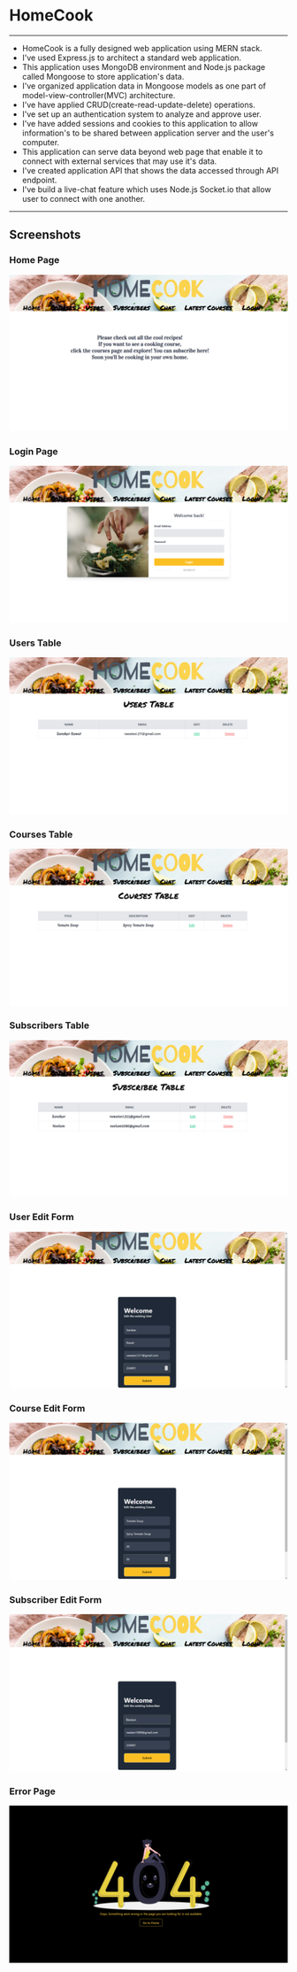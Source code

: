 # HomeCook

---

- HomeCook is a fully designed web application using MERN stack.
- I've used Express.js to architect a standard web application.
- This application uses MongoDB environment and Node.js package called Mongoose to store application's data.
- I've organized application data in Mongoose models as one part of model-view-controller(MVC) architecture.
- I've have applied CRUD(create-read-update-delete) operations.
- I've set up an authentication system to analyze and approve user.
- I've have added sessions and cookies to this application to allow information's to be shared between application server and the user's computer.
- This application can serve data beyond web page that enable it to connect with external services that may use it's data.
- I've created application API that shows the data accessed through API endpoint.
- I've build a live-chat feature which uses Node.js Socket.io that allow user to connect with one another.

---

## Screenshots

### Home Page
![Screenshot](/screenshots/homepage.png)

### Login Page
![Screenshot](/screenshots/login.png)

### Users Table
![Screenshot](/screenshots/usersTable.png)

### Courses Table
![Screenshot](/screenshots/coursesTable.png)

### Subscribers Table
![Screenshot](/screenshots/subscribersTable.png)

### User Edit Form
![Screenshot](/screenshots/userEdit.png)

### Course Edit Form
![Screenshot](/screenshots/courseEdit.png)

### Subscriber Edit Form
![Screenshot](/screenshots/subscriberEdit.png)

### Error Page
![Screenshot](/screenshots/error.png)
